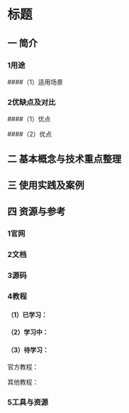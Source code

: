 # 标题

## 一 简介

### 1用途
####（1）适用场景


### 2优缺点及对比
####（1）优点

####（2）优点


## 二 基本概念与技术重点整理

## 三 使用实践及案例

## 

## 四 资源与参考

### 1官网

### 2文档

### 3源码

### 4教程
#### （1）已学习：



#### （2）学习中：



#### （3）待学习：
官方教程：

其他教程：

### 5工具与资源



